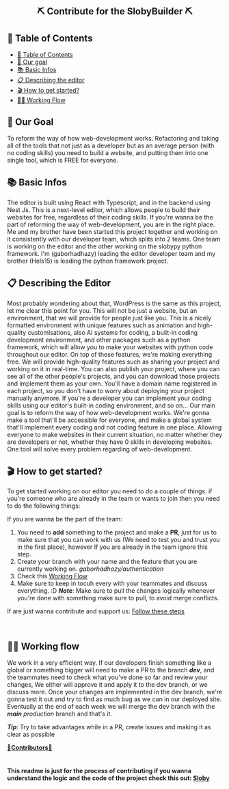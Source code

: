 <h2 align="center"> ⛏️ Contribute for the SlobyBuilder ⛏️ </h2> 

## 📝 Table of Contents
- [📝 Table of Contents](#-table-of-contents)
- [🥅 Our goal](#goal)
- [📚 Basic Infos](#basic-infos)
- [📋 Describing the editor](#editor-describing)
- [🎬 How to get started?](#get-started)
- [👨‍💻 Working Flow](#working-flow)

## 🥅 Our Goal <a name = "goal"></a>
To reform the way of how web-development works. Refactoring and taking all of the tools that not just as a developer but as an average person (with no coding skills) you need to build a website, and putting them into one single tool, which is FREE for everyone.  

## 📚 Basic Infos <a name="basic-infos"></a> 
The editor is built using React with Typescript, and in the backend using Nest Js. This is a next-level editor, which allows people to build their websites for free, regardless of their coding skills.  If you're wanna be the part of reforming the way of web-development, you are in the right place. Me and my brother have been started this project together and working on it consistently with our developer team, which splits into 2 teams. One team is working on the editor and the other working on the slobypy python framework. I'm (gaborhadhazy) leading the editor developer team and my brother (Hels15) is leading the python framework project. 

## 📋 Describing the Editor <a name="editor-describing"></a>
Most probably wondering about that, WordPress is the same as this project, let me clear this point for you. This will not be just a website, but an environment, that we will provide for people just like you. This is a  nicely formatted environment with unique features such as animation and high-quality customisations, also AI systems for coding, a built-in coding development environment, and other packages such as a python framework, which will allow you to make your websites with python code throughout our editor. On top of these features, we're making everything free. We will provide high-quality features such as sharing your project and working on it in real-time. You can also publish your project, where you can see all of the other people's projects, and you can download those projects and implement them as your own. You'll have a domain name registered in each project, so you don't have to worry about deploying your project manually anymore. If you're a developer you can implement your coding skills using our editor's built-in coding environment, and so on... Our main goal is to reform the way of how web-development works. We're gonna make a tool that'll be accessible for everyone, and make a global system that'll implement every coding and not coding feature in one place. Allowing everyone to make websites in their current situation, no matter whether they are developers or not, whether they have 0 skills in developing websites. One tool will solve every problem regarding of web-development. 

## 🎬 How to get started? <a name = "get-started" ></a>
To get started working on our editor you need to do a couple of things. if you're someone who are already in the team or wants to join then you need to do the following things:

If you are wanna be the part of the team: 
1. You need to **add** something to the project and make a **PR**, just for us to make sure that you can work with us (We need to test you and trust you in the first place), however If you are already in the team ignore this step.
3. Create your branch with your name and the feature that you are currently working on. *gaborhadhazy/authentication* 
4. Check this [Working Flow](#working-flow)
5. Make sure to keep in tocuh every with your teammates and discuss everything. :D 
***Note***: Make sure to pull the changes logically whenever you're done with something make sure to pull, to avoid merge conflicts. 

If are just wanna contribute and support us: 
[Follow these steps](https://www.dataschool.io/how-to-contribute-on-github/)

</br>

## 👨‍💻 Working flow <a name = "working-flow"></a>
We work in a very efficient way. If our developers finish something like a global or something bigger will need to make a PR to the branch ***dev***,  and the teammates need to check what you've done so far and review your changes, We either will approve it and apply it to the dev branch, or we discuss more. Once your changes are implemented in the dev branch, we're gonna test it out and try to find as much bug as we can in our deployed site. Eventually at the end of each week we will merge the dev branch with the ***main*** *production* branch and that's it. 

 ***Tip***: Try to take advantages while in a PR, create issues and making it as clear as possible 

[🎉**Contributors**🎉](https://github.com/FlurryGlo/Sloby/graphs/contributors)
</br>
</br>
<h4>This readme is just for the process of contributing if you wanna understand the logic and the code of the project check this out: <a href="https://github.com/FlurryGlo/Sloby">Sloby</a> </h4>
